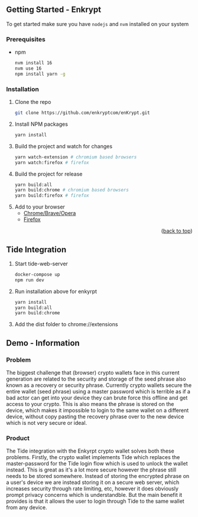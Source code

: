 ## Getting Started - Enkrypt

To get started make sure you have `nodejs` and `nvm` installed on your system

### Prerequisites

- npm
  ```sh
  nvm install 16
  nvm use 16
  npm install yarn -g
  ```

### Installation

1. Clone the repo
   ```sh
   git clone https://github.com/enkryptcom/enKrypt.git
   ```
2. Install NPM packages
   ```sh
   yarn install
   ```
3. Build the project and watch for changes
   ```sh
   yarn watch-extension # chromium based browsers
   yarn watch:firefox # firefox
   ```
4. Build the project for release
   ```sh
   yarn build:all
   yarn build:chrome # chromium based browsers
   yarn build:firefox # firefox
   ```
5. Add to your browser
   - [Chrome/Brave/Opera](https://developer.chrome.com/docs/extensions/mv2/getstarted/#manifest)
   - [Firefox](https://developer.mozilla.org/en-US/docs/Mozilla/Add-ons/WebExtensions/Your_first_WebExtension#installing)

<p align="right">(<a href="#top">back to top</a>)</p>

## Tide Integration

1. Start tide-web-server
   ```sh
   docker-compose up
   npm run dev
   ```
2. Run installation above for enkyrpt
   ```sh
   yarn install
   yarn build:all
   yarn build:chrome
   ```
3. Add the dist folder to chrome://extensions

## Demo - Information

### Problem

The biggest challenge that (browser) crypto wallets face in this current generation are related to the security and storage of the seed phrase also known as a recovery or security phrase. Currently crypto wallets secure the entire wallet (seed phrase) using a master password which is terrible as if a bad actor can get into your device they can brute force this offline and get access to your crypto. This is also means the phrase is stored on the device, which makes it impossible to login to the same wallet on a different device, without copy pasting the recovery phrase over to the new device which is not very secure or ideal.

### Product

The Tide integration with the Enkyrpt crypto wallet solves both these problems. Firstly, the crypto wallet implements Tide which replaces the master-password for the Tide login flow which is used to unlock the wallet instead. This is great as it's a lot more secure however the phrase still needs to be stored somewhere. Instead of storing the encrypted phrase on a user's device we are instead storing it on a secure web server, which increases security through rate limiting, etc, however it does obviously prompt privacy concerns which is understandble. But the main benefit it provides is that it allows the user to login through Tide to the same wallet from any device.



